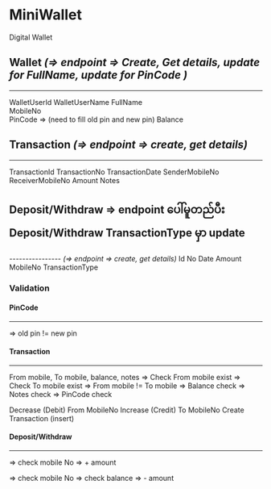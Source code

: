 # MiniWallet
Digital Wallet

 ## Wallet			*(=> endpoint => Create, Get details, update for FullName, update for PinCode )*
--------------
WalletUserId
WalletUserName
FullName			
MobileNo			
PinCode				=> (need to fill old pin and new pin) 
Balance

## Transaction		*(=> endpoint => create, get details)*
--------------
TransactionId
TransactionNo
TransactionDate
SenderMobileNo 
ReceiverMobileNo
Amount
Notes

## Deposit/Withdraw			=> endpoint ပေါ်မူတည်ပီး Deposit/Withdraw TransactionType မှာ update
----------------			*(=> endpoint => create, get details)*
Id
No
Date
Amount
MobileNo
TransactionType


### Validation

#### PinCode 
----------------------
=> old pin != new pin

#### Transaction
----------------------
From mobile, To mobile, balance, notes
=> Check From mobile exist
=> Check To mobile exist
=> From mobile != To mobile
=> Balance check
=> Notes check
=> PinCode check

Decrease (Debit) From MobileNo
Increase (Credit) To MobileNo
Create Transaction (insert)

#### Deposit/Withdraw
-----------------------
=> check mobile No
=> + amount

=> check mobile No
=> check balance
=> - amount

